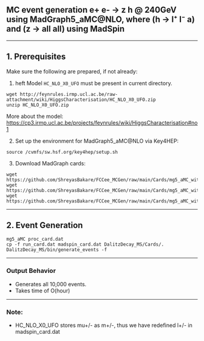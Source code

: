 ## MC event generation e+ e- → z h @ 240GeV using MadGraph5_aMC@NLO, where (h → l⁺ l⁻ a) and (z → all all) using MadSpin

---

## 1. Prerequisites

Make sure the following are prepared, if not already:

1. heft Model `HC_NLO_X0_UFO` must be present in current directory.

```
wget http://feynrules.irmp.ucl.ac.be/raw-attachment/wiki/HiggsCharacterisation/HC_NLO_X0_UFO.zip
unzip HC_NLO_X0_UFO.zip
```

More about the model: https://cp3.irmp.ucl.ac.be/projects/feynrules/wiki/HiggsCharacterisation#no1

2. Set up the environment for MadGraph5_aMC@NLO via Key4HEP:

```
source /cvmfs/sw.hsf.org/key4hep/setup.sh
```

3. Download MadGraph cards:
```
wget https://github.com/ShreyasBakare/FCCee_MCGen/raw/main/Cards/mg5_aMC_with_MadSpin/proc_card.dat
wget https://github.com/ShreyasBakare/FCCee_MCGen/raw/main/Cards/mg5_aMC_with_MadSpin/run_card.dat
wget https://github.com/ShreyasBakare/FCCee_MCGen/raw/main/Cards/mg5_aMC_with_MadSpin/madspin_card.dat
``` 

---

## 2. Event Generation

```
mg5_aMC proc_card.dat
cp -f run_card.dat madspin_card.dat DalitzDecay_MS/Cards/.
DalitzDecay_MS/bin/generate_events -f
```

---

### Output Behavior

- Generates all 10,000 events.
- Takes time of O(hour)

---

### Note:
-   HC_NLO_X0_UFO stores mu+/- as m+/-, thus we have redefined l+/- in madspin_card.dat